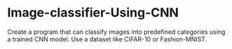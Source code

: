 # Image-classifier-Using-CNN
Create a program that can classify images into predefined categories using a trained CNN model. Use a dataset like CIFAR-10 or Fashion-MNIST.
